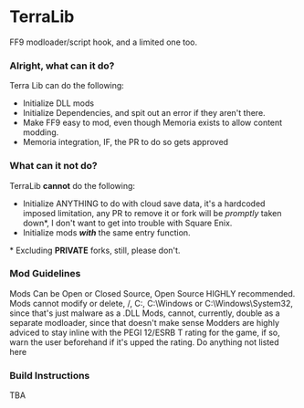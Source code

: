 # TerraLib
FF9 modloader/script hook, and a limited one too.

### Alright, what can it do?

Terra Lib can do the following:
- Initialize DLL mods
- Initialize Dependencies, and spit out an error if they aren't there.
- Make FF9 easy to mod, even though Memoria exists to allow content modding.
- Memoria integration, IF, the PR to do so gets approved

### What can it not do?

TerraLib **cannot** do the following:

- Initialize ANYTHING to do with cloud save data, it's a hardcoded imposed limitation, any PR to remove it or fork will be *promptly* taken down\*, I don't want to get into trouble with Square Enix.
- Initialize mods ***with*** the same entry function.

\* Excluding **PRIVATE** forks, still, please don't.

### Mod Guidelines

Mods Can be Open or Closed Source, Open Source HIGHLY recommended.
Mods cannot modify or delete, /, C:\, C:\Windows or C:\Windows\System32, since that's just malware as a .DLL
Mods, cannot, currently, double as a separate modloader, since that doesn't make sense
Modders are highly adviced to stay inline with the PEGI 12/ESRB T rating for the game, if so, warn the user beforehand if it's upped the rating.
Do anything not listed here

### Build Instructions
TBA
